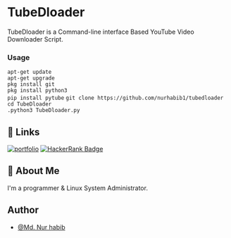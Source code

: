 
# TubeDloader

TubeDloader is a Command-line interface Based YouTube Video Downloader Script.

### Usage
`apt-get update` <br>
`apt-get upgrade` <br>
`pkg install git` <br>
`pkg install python3` <br>
`pip install pytube`
`git clone https://github.com/nurhabib1/tubedloader` <br>
`cd TubeDloader` <br>
`.python3 TubeDloader.py` 


## 🔗 Links
[![portfolio](https://img.shields.io/badge/my_portfolio-000?style=for-the-badge&logo=ko-fi&logoColor=white)](https://www.nurhabib.ml/)
[![HackerRank Badge](https://img.shields.io/badge/-Hackerrank-2EC866?style=for-the-badge&logo=HackerRank&logoColor=whitelogo=twitter&logoColor=white&link=https://hackerRank.com/Yaronzz)](https://hackerRankcom/thenurhabib)


## 🚀 About Me
I'm a programmer & Linux System Administrator.


## Author

- [@Md. Nur habib](https://www.github.com/thenurhabib)

